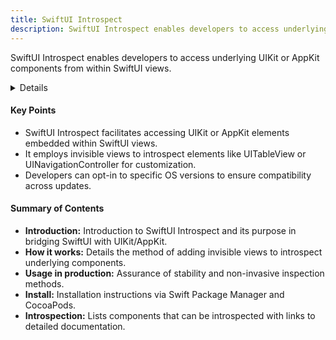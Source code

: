 ```yaml
---
title: SwiftUI Introspect
description: SwiftUI Introspect enables developers to access underlying UIKit or AppKit components from within SwiftUI views.
---
```


SwiftUI Introspect enables developers to access underlying UIKit or AppKit components from within SwiftUI views.

<details>
**URL:** https://github.com/siteline/swiftui-introspect

**Authors:** [List of Contributors](https://github.com/siteline/swiftui-introspect/graphs/contributors)

**Tags:**  
`SwiftUI`, `introspection`, `UIKit`, `AppKit`
</details>

#### Key Points
- SwiftUI Introspect facilitates accessing UIKit or AppKit elements embedded within SwiftUI views.
- It employs invisible views to introspect elements like UITableView or UINavigationController for customization.
- Developers can opt-in to specific OS versions to ensure compatibility across updates.

#### Summary of Contents
- **Introduction:** Introduction to SwiftUI Introspect and its purpose in bridging SwiftUI with UIKit/AppKit.
- **How it works:** Details the method of adding invisible views to introspect underlying components.
- **Usage in production:** Assurance of stability and non-invasive inspection methods.
- **Install:** Installation instructions via Swift Package Manager and CocoaPods.
- **Introspection:** Lists components that can be introspected with links to detailed documentation.

<LinkCard title="Go to Github Repository" href="https://github.com/siteline/swiftui-introspect" />
